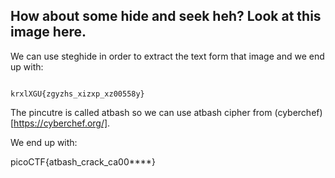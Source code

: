 ## How about some hide and seek heh? Look at this **image** here.

We can use steghide in order to extract the text form that image and we end up with: 

```

krxlXGU{zgyzhs_xizxp_xz00558y}

```
The pincutre is called atbash so we can use atbash cipher from (cyberchef)[https://cyberchef.org/].

We end up with: 

picoCTF{atbash_crack_ca00****}
